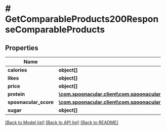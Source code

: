 # # GetComparableProducts200ResponseComparableProducts

## Properties

Name | Type | Description | Notes
------------ | ------------- | ------------- | -------------
**calories** | **object[]** |  |
**likes** | **object[]** |  |
**price** | **object[]** |  |
**protein** | [**\com.spoonacular.client\com.spoonacular.client.model\GetComparableProducts200ResponseComparableProductsProteinInner[]**](GetComparableProducts200ResponseComparableProductsProteinInner.md) |  |
**spoonacular_score** | [**\com.spoonacular.client\com.spoonacular.client.model\GetComparableProducts200ResponseComparableProductsProteinInner[]**](GetComparableProducts200ResponseComparableProductsProteinInner.md) |  |
**sugar** | **object[]** |  |

[[Back to Model list]](../../README.md#models) [[Back to API list]](../../README.md#endpoints) [[Back to README]](../../README.md)

